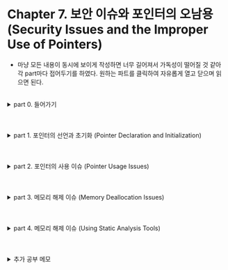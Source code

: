 # Chapter 7. 보안 이슈와 포인터의 오남용 (Security Issues and the Improper Use of Pointers)
  
  
- 마냥 모든 내용이 동시에 보이게 작성하면 너무 길어져서 가독성이 떨어질 것 같아 각 part마다 접어두기를 하였다. 원하는 파트를 클릭하여 자유롭게 열고 닫으며 읽으면 된다.

<br/>
<details>
<summary>part 0. 들어가기</summary>

## part 0. 들어가기

- 이 단원의 중요 포인트  
    - 포인터의 선언과 초기화  
    -  부적절한 포인터 사용  
    - 메모리 해제 문제  
    
    
- 포인터의 사용에 관한 보안 이슈에 대해 집중   
    
    
- 여태까지 '프로그래밍 습관의 관점'에서 포인터와 그 적절한 사용 방법에 대해 이해하였다면 이 단원에서는 '보안 관점'에서 바라보기  
    
    
- 운영체제 보안 개선 사항 (이 단원에서는 두 가지만 알아봄)  
    - 주소 영역 배치 랜덤화 (Address Space Layout Randomization)  
    - 데이터 실행 방지 (Data Execution Prevention)  
    - 주소 영역 배치 랜덤화(ASLR) 절차 : 메모리 내 애플리케이션의 데이터 영역(code, stack, heap 포함)을 랜덤하게 배치 함  
        -> 영역 배치를 랜덤화함으로써 공격자가 메모리가 어디에 위치할지 예측하기 어렵게 만들어서 데이터 영역에 접근을 힘들게 할 수 있음  
    - 데이터 실행 방지(DEP) 기법 : 코드가 메모리의 실행 불가능한 영역(stack, heap)에 있을 때 실행 차단  
  
    
- C언어가 안전한 애플리케이션을 작성하기에 쉽지 않은 주요 원인  
    - C언어는 배열의 영억을 넘어선 영역에 데이터를 기록하는 것을 막지 않음.  
        -> 메모리가 손상되어 보안에 잠재적 취약점이 됨.  
    - 포인터의 부적절한 사용으로 인해 보안 문제를 야기함.  
  
  
- CERT : C와 다른 언어에서의 보안 이슈를 더 포괄적으로 다루며 인터넷 보안 취약점에 대해 연구하는 조직    
</details>
<br/>
<br/>
<br/>
<details>
<summary>part 1. 포인터의 선언과 초기화 (Pointer Declaration and Initialization)</summary>

## part 1. 포인터의 선언과 초기화 (Pointer Declaration and Initialization)  
- 포인터의 선언 / 포인터를 초기화 하지 않는다면 발생할 수 있는 문제에 대해 알아보기  
    
<br/>  
    
### 부적절한 포인터 선언 (Improper Pointer Declaration)  
    
- ///code/// 한 줄에 두 개의 포인터를 선언하고 싶은 경우  
  
    ```c
    // 올바른 예시
    int *ptr1, *ptr2;
   
    // 잘못된 예시
    /* 얼핏 보기에 int형 포인터 두 개를 선언한 것처럼 착각할 수 있으나,
       아래와 같이 쓴 경우는 포인터는 ptr1 뿐이고, ptr2는 그냥 int형이다. */
    int *ptr1, ptr2;
    ``` 
    
    
- 타입 정의 (type definition)을 사용한 정의
    - 매크로 정의 대신 타입 정의 이용하는 것은 좋은 습관
    - 타입 정의 vs 매크로 정의
        - 타입 정의 : 컴파일러가 범위 규칙*1__(scope rule)에 대해 확인하도록 함  
        - 매크로 정의 : 컴파일러에 따라 범위 규칙(scope rule)에 대해 확인을 못하는 경우도 존재
    - ///code/// typedef를 이용한 선언(올바른 예시) & 지시자(directive)를 이용한 선언(잘못된 예시)
  
       ```c
       // 올바른 예시
       typedef int* PINT
       PINT ptr1, ptr2;

       // 잘못된 예시 -> 위의 예시 코드와 동일한 이유로 틀림
       #define PINT int*
       PINT ptr1, ptr2;
       ```
    
<br/>
    
### 초기화되지 않은 포인터 (Failure to Initialize a Pointer Before It Is Used)
- 포인터를 초기화 하기 전 사용한다면, 런타임 에러 발생 가능성 O  
    
    
- 와일드 포인터 (wild pointer) : 초기화되지 않은 포인터를 지칭하는 용어  
    
    
- 와일드 포인터 사용시 발생할 수 있는 경우
    - 포인터에 지정된 메모리 주소가 애플리케이션의 유효한 영역 밖에 있다면  
        -> 코드 실행 중단 됨  
    - 우연히 유효 영역 안에 있다면  
        -> 포인터가 int형인 경우, 메모리 영역에 있던 랜덤 값(쓰레기 값)이 정수형으로 출력됨.  
           또한 char형 포인터의 경우에는 NUL 종료 문자가 나타낼 때까지 괴상한 문자들 출력.

    <br/>
    
### 초기화되지 않은 포인터 처리하기 (Dealing with Uninitialized Pointers)
- 초기화되지 않은 포인터를 다루는 세 가지 접근 방법에 대해 알아보도록 하겠다.
    
    
- 방법 1) 포인터는 언제나 NULL로 초기화하기
    - ///code/// 사용 예제
    
        ```c
        int *pi = NULL;
        ... ...
        if (pi == NULL) {
            // 여기에서 pi 역참조 금지
        }
        else {
            // 여기에 pi 사용하는 코드 작성
        }
        ```  
    
    
- 방법 2)assert 함수 활용하기
    - assert 함수란
        - 디버깅을 위해서 사용하는 함수로
        - 정해진 조건을 위반하는지를 검사하기 위한 목적으로 사용
            -> 정해진 조건에 맞지 않는 경우 프로그램을 중단
        - 헤더파일 : <assert.h>
        - Visual Studio에서는 Debug 모드에서만 작동하며 Realease 모드에서는 동작하지 X
        - ///code/// 사용 예제
        
            ```c
            #define _CRT_SECURE_NO_WARNINGS
            #include <stdio.h>
            #include <string.h>
            #include <assert.h> 

            void copy(char *dest, char *src)
            {
                assert(dest != NULL);    // dest이 NULL이면 프로그램 중단
                assert(src != NULL);     // src가 NULL이면 프로그램 중단

                strcpy(dest, src);       // 문자열 복사
            } 

            int main()
            {
                char s1[100];
                char *s2 = "Hi, I'm lunash0";

                copy(s1, s2);     // 정상 동작

                copy(NULL, s2);   // 프로그램 중단
                // 출력되는 에러 메세지 --> Assertion failed: dest != NULL

                return 0;
            }
            ```  
            
    
- 서드파티 도구 활용하기
    - 서드파티(Third Party)란?
        - 프로그래밍을 도와주는 plug_in이나 library 등을 만드는 회사를 칭함
        - 제조사와 사용자 이외 외부의 생산자를 가리키는 뜻으로 쓰임 - 위키
  
</details>
<br/>
<br/>
<br/>
<details>
<summary>part 2. 포인터의 사용 이슈 (Pointer Usage Issues)</summary>

## part 2. 포인터의 사용 이슈 (Pointer Usage Issues)
- 이 절에서 공부할 내용
    - 역참조 연산자
    - 배열 첨자(subscript)
    - 문자열, 구조체, 함수 포인터에 관한 문제
    
<br/> 
    
- 버퍼 오버플로우 (buffer overflow)
    - 보안 관점에서의 의미  
        - 객체의 영역을 벗어난 영역의 메모리가 덮어 쓰일 때 발생하는 현상  
    - 발생 원인
        - 배열 요소에 접근할 때 사용하는 인덱스 값을 확인하지 X  
        - 배열 포인터에 대한 포인터 연산을 할 때 주의를 기울이지 X  
        - 표준 입력(stdin)에서 문자열을 읽어 들일 때 gets 같은 함수를 사용함  
            -> 초기 설계의 문제로 버퍼 오버플로우가 발생한다는 치명적 오류로 인해 현재는 fgets를 용대신 사용  
        - strcpy, strcat 등의 함수를 부적절하게 사용  
    - 버퍼 오버플로우가 애플리케이션 외부에서 발생하는 경우  
        : 즉, 덮어 쓰이는 메모리 영역이 타프로그램의 주소 공간일 경우  
        -> OS가 segmentation fault를 발생시킴 & 프로그램 강제 종료  
    - 버퍼 오버플로우가 애플리케이션 내부에서 발생하는 경우  
        -> 데이터에 대해 허가되지 않은 접근 발생 or 코드의 다른 세그먼트로 제어가 넘어가 시스템 파괴  
    - 버퍼 오버플로우가 스택 프레임 안에서 발생하는 경우
        -> 스택 프레임의 복귀 주소 부분을 같은 시점에 생성된 악성 코드 주소로 덮어쓸 수 O
    - 함수 반환 때 반환 주소가 악성 코드를 가리키는 경우
        -> 제어가 악성 함수에 주어지면서 그 함수가 현재 사용자 권한 레벨에서 할 수 있는 모든 동작 가능
   
<br/>  

### NULL 확인하기 (Test for NULL)
- malloc 부류 함수 사용시 항상 '반환 값 확인하기'를 세트로 생각하기!!  
    
    
- ///code/// 일반적인 접근 방식을 설명하는 사용 예시  
    
    ```c
    float *vector = malloc(sizeof(float) * 20);
    if (vector == NULL) {
        // malloc 함수가 메모리 할당에 실패
    }
    else {
        // vector를 여기서 처리
    }
    ```
    
<br/>  
    
### 역참조 연산자의 잘못된 사용 (Misuse of the Dereference Operator)
- ///code/// 변수 num의 주소를 pi로 설정하고 싶은 경우로 알아보는 예시 코드  
    
    ```c
    // 올바른 코드  
    int num;
    int *pi = &num;
    
    /* 잘못된 코드  
        -> num 변수의 주소를 pi 포인터에 할당한 것이 아니라  
           pi에 의해 지정된 메모리 영역에 할당하려고 하는 코드가 되어버림.  
           또한 pi가 초기화 되지 않은 상태에서 사용하려고 하는 것이기 때문에 말이 안됨. */
    int num;
    int *pi;
    *pi = &num; // 맨 앞의 *을 때고 pi = &num;이라고 써야 의도대로 작성된 것임
    ```
    
<br/>  
    
### 댕글링 포인터 (Dangling Pointers)
    
<br/>  
    
### 배열의 범위를 벗어난 메모리 접근 (Accessing Memory Outside the Bounds of an Array)
    
<br/>  
    
### 배열 크기 계산 오류 (Calculating the Array Size Incorrectly)
    
<br/>  
    
### sizeof 연산자 오용 (Misusing the sizeof Operator)
    
<br/>  
    
### 항상 포인터 타입 일치시키기 (Always Match Pointer Types)
    
<br/>  
    
### 유계 포인터 (Bounded Pointers)
    
<br/>  
    
### 문자열 보안 이슈 (String Security Issues)
    
<br/>  
    
### 포인터 연산과 구조체 (Pointer Arithmetic and Structures)
    
<br/>  
    
### 함수 포인터 이슈 (Function Pointer Issues)
    
<br/>  

</details>
<br/>
<br/>
<br/>
<details>
<summary>part 3. 메모리 해제 이슈 (Memory Deallocation Issues)</summary>

## part 3. 메모리 해제 이슈 (Memory Deallocation Issues)
~내용~
</details>
<br/>
<br/>
<br/>
<details>
<summary>part 4. 메모리 해제 이슈 (Using Static Analysis Tools)</summary>

## part 4. 메모리 해제 이슈 (Using Static Analysis Tools)
~내용~
</details>
<br/>
<br/>
<br/>
<details>
<summary>추가 공부 메모</summary>

## 추가 공부 메모
      
    
### 1__ 범위 규칙 (Scope Type)

    
- 범위 규칙이란?
    - 동일한 이름(identifier)의 변수나 함수가 여러 곳에 선언되어 있을 때, 가장 가까운 범위에 선언된 이름을 사용하는 규칙
    - class나 block 내에 선언도니 이름과 동일한 이름이 전역 범위(global area)에 선언되면, 전역 범위에 선언도니 이름은 class나 block으로부터 숨겨지게(hidden) 됨.
    
- 스코프(Scope)란?
    -쉽게 말하자면, 어떤 변수의 범위(스코프)란 프로그램 중에서 그 변수가 효력을 발행하는 부분  
    - 프로그램에서 바인딩(binding, 프로그램의 어떤 기본 단위가 가질 수 있는 구성 요소의 구체적인 값이나 성격을 확정하는 행위) 동작을 하는 Textual Region (변수, 함수 등의 유효 범위)    
    - 바인딩 바뀌지 않는 영역 (Static 기준으로)  
    
    
-  동작 스코프의 종류  
    - 정적 스코프 (Static Scope) : 컴파일 시점에서 스코프 확정 (코드를 보고 스코프 구별 가능)  
    - 동적 스코프 (Dynamic Scope) : 실행 시점에 스코프 확정 (실행 흐름을 따라가봐야 스코프 구별 가능)  
    
    
- 레벨 스코프의 종류  
    - 함수 스코프  
    - 블록 스코프  
    - 전역 스코프  
    - 지역 스코프  
    
    
- Referencing Environment란?  
    - 프로그램 실행 특정 포인트에서 활성화 되어 있는 바인딩들의 집합  
    
<br/>
    
### 2__
</details>
